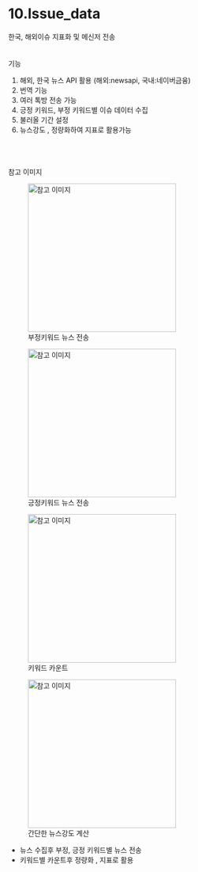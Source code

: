# 10.Issue_data

한국, 해외이슈 지표화 및 메신저 전송
<br>
<br>
<br>
기능
1. 해외, 한국 뉴스 API 활용 (해외:newsapi, 국내:네이버금융)
2. 번역 기능
3. 여러 톡방 전송 가능
4. 긍정 키워드, 부정 키워드별 이슈 데이터 수집
5. 불러올 기간 설정
6. 뉴스강도 , 정량화하여 지표로 활용가능
<br>
<br>
<br>
참고 이미지
<br>
<p>
<figure>
  <img src="https://github.com/wjtls/10.Issue_data/assets/60399060/61f808e8-846a-42dd-a0e7-e398cc7d24cd" alt="참고 이미지" width="300" height='300'>
  <figcaption>부정키워드 뉴스 전송</figcaption>
</figure>
<figure>
  <img src="https://github.com/wjtls/10.Issue_data/assets/60399060/263a85ad-929d-4ff9-a442-3733ce944a6b" alt="참고 이미지" width="300"  height='300'>
  <figcaption>긍정키워드 뉴스 전송</figcaption>
</figure>
</p>
<p>
<figure>
  <img src="https://github.com/wjtls/10.Issue_data/assets/60399060/1b274d49-2ba8-4117-8732-9d816c8bcc61" alt="참고 이미지" width="300" height='300'>
  <figcaption>키워드 카운트&nbsp;&nbsp;&nbsp; </figcaption>
</figure>
<figure>
  <img src="https://github.com/wjtls/10.Issue_data/assets/60399060/67171730-b200-4053-9fe5-7aebf9c231b2" alt="참고 이미지" width="300" height='300'>
  <figcaption>간단한 뉴스강도 계산</figcaption>
</figure>
</p>


- 뉴스 수집후 부정, 긍정 키워드별 뉴스 전송
- 키워드별 카운트후 정량화 , 지표로 활용


